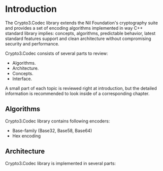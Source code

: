 # Introduction

The Crypto3.Codec library extends the Nil Foundation's cryptography suite and provides a set of encoding algorithms implemented in way C++ standard library implies: concepts, algorithms, predictable behavior, latest standard features
support and clean architecture without compromising security and performance.
 
Crypto3.Codec consists of several parts to review:
* Algorithms.
* Architecture.
* Concepts.
* Interface.

A small part of each topic is reviewed right at introduction, but the detailed information is recommended to look inside of a corresponding chapter.

## Algorithms

Crypto3.Codec library contains following encoders:

* Base-family (Base32, Base58, Base64)
* Hex encoding

## Architecture

Crypto3.Codec library is implemented in several parts:
